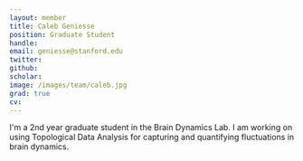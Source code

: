 ```yaml
---
layout: member
title: Caleb Geniesse
position: Graduate Student
handle: 
email: geniesse@stanford.edu
twitter: 
github: 
scholar: 
image: /images/team/caleb.jpg
grad: true
cv: 
---
```


I'm a 2nd year graduate student in the Brain Dynamics Lab. I am working on using Topological Data Analysis for capturing and quantifying fluctuations in brain dynamics.
